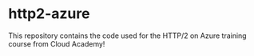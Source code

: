 # http2-azure
This repository contains the code used for the HTTP/2 on Azure training course from Cloud Academy!
